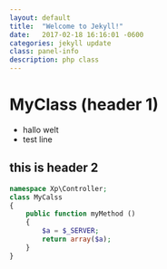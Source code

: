 ```yaml
---
layout: default
title:  "Welcome to Jekyll!"
date:   2017-02-18 16:16:01 -0600
categories: jekyll update
class: panel-info
description: php class 
---
```


# MyClass (header 1)
* hallo welt
* test line

## this is header 2

``` php
namespace Xp\Controller;
class MyCalss
{
    public function myMethod ()
    {
        $a = $_SERVER;
        return array($a);
    }
}
```
